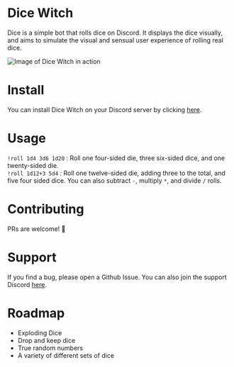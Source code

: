 # Dice Witch

Dice is a simple bot that rolls dice on Discord. It displays the dice visually, and aims to simulate the visual and sensual user experience of rolling real dice.

![Image of Dice Witch in action](https://i.imgur.com/se1VwUF.png)

# Install

You can install Dice Witch on your Discord server by clicking [here](https://discord.com/api/oauth2/authorize?client_id=808161585876697108&permissions=0&scope=bot).

# Usage

`!roll 1d4 3d6 1d20` : Roll one four-sided die, three six-sided dice, and one twenty-sided die.  
`!roll 1d12+3 5d4` : Roll one twelve-sided die, adding three to the total, and five four sided dice. You can also subtract `-`, multiply `*`, and divide `/` rolls.

# Contributing

PRs are welcome! 🙂

# Support

If you find a bug, please open a Github Issue. You can also join the support Discord [here](https://discord.gg/7FT6VT5x).

# Roadmap

- Exploding Dice
- Drop and keep dice
- True random numbers
- A variety of different sets of dice
